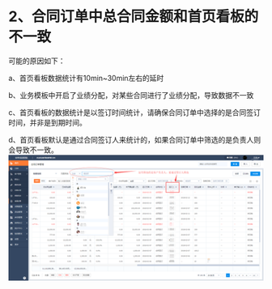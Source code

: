 # 2、合同订单中总合同金额和首页看板的不一致

可能的原因如下：

a、首页看板数据统计有10min~30min左右的延时

b、业务模板中开启了业绩分配，对某些合同进行了业绩分配，导致数据不一致

c、首页看板的数据统计是以签订时间统计，请确保合同订单中选择的是合同签订时间，并非是到期时间。

d、首页看板默认是通过合同签订人来统计的，如果合同订单中筛选的是负责人则会导致不一致。  
![](/assets/tongji-1.png)

